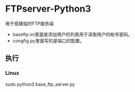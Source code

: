 # FTPserver-Python3
用于搭建临时FTP服务端
- baseftp.ini里面是添加用户的列表用于读取用户的帐号密码。
- congfig.py里面写的是端口的配置。 
## 执行
### Linux
sudo python3 base_ftp_server.py
